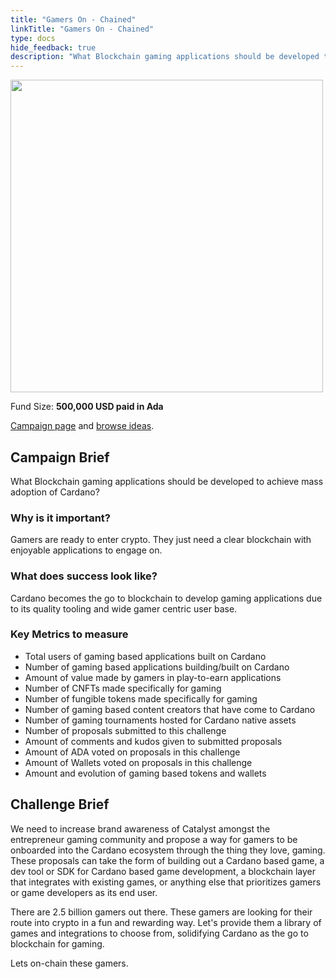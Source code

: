 ```yaml
---
title: "Gamers On - Chained"
linkTitle: "Gamers On - Chained"
type: docs
hide_feedback: true
description: "What Blockchain gaming applications should be developed to achieve mass adoption of Cardano?"
---
```

<img src="https://cardano.ideascale.com/community-library/accounts/93/936143/Public/08-Gamers-On-Chained-82871b.png" style="width:500px;height500px">

Fund Size: **500,000 USD paid in Ada**

[Campaign page](https://cardano.ideascale.com/c/idea/381329) and [browse ideas](https://cardano.ideascale.com/c/campaigns/26440/stage/all/ideas/unspecified).

## Campaign Brief

What Blockchain gaming applications should be developed to achieve mass adoption of Cardano?

### Why is it important?

Gamers are ready to enter crypto. They just need a clear blockchain with enjoyable applications to engage on.

### What does success look like?

Cardano becomes the go to blockchain to develop gaming applications due to its quality tooling and wide gamer centric user base.

### Key Metrics to measure

- Total users of gaming based applications built on Cardano
- Number of gaming based applications building/built on Cardano
- Amount of value made by gamers in play-to-earn applications
- Number of CNFTs made specifically for gaming
- Number of fungible tokens made specifically for gaming
- Number of gaming based content creators that have come to Cardano
- Number of gaming tournaments hosted for Cardano native assets
- Number of proposals submitted to this challenge
- Amount of comments and kudos given to submitted proposals
- Amount of ADA voted on proposals in this challenge
- Amount of Wallets voted on proposals in this challenge
- Amount and evolution of gaming based tokens and wallets

## Challenge Brief

We need to increase brand awareness of Catalyst amongst the entrepreneur gaming community and propose a way for gamers to be onboarded into the Cardano ecosystem through the thing they love, gaming. These proposals can take the form of building out a Cardano based game, a dev tool or SDK for Cardano based game development, a blockchain layer that integrates with existing games, or anything else that prioritizes gamers or game developers as its end user.

There are 2.5 billion gamers out there. These gamers are looking for their route into crypto in a fun and rewarding way. Let's provide them a library of games and integrations to choose from, solidifying Cardano as the go to blockchain for gaming.

Lets on-chain these gamers.